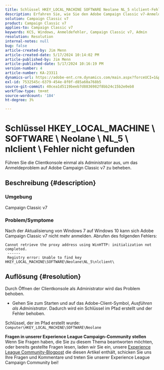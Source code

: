 ```yaml
---
title: Schlüssel HKEY_LOCAL_MACHINE SOFTWARE Neolane NL_5 nlclient-Fehler nicht gefunden
description: Erfahren Sie, wie Sie den Adobe Campaign Classic v7-Anmeldefehler nach der Aktualisierung von Windows 7 auf Windows 10 beheben können.
solution: Campaign Classic v7
product: Campaign Classic v7
applies-to: Campaign Classic v7
keywords: KCS, Windows, Anmeldefehler, Campaign Classic v7, Admin
resolution: Resolution
internal-notes: null
bug: false
article-created-by: Jim Menn
article-created-date: 5/17/2024 10:14:02 PM
article-published-by: Jim Menn
article-published-date: 5/17/2024 10:16:19 PM
version-number: 4
article-number: KA-23311
dynamics-url: https://adobe-ent.crm.dynamics.com/main.aspx?forceUCI=1&pagetype=entityrecord&etn=knowledgearticle&id=518acdbe-9a14-ef11-9f8a-6045bd006268
exl-id: 7532545c-6379-454e-8f0f-d85a60a768b5
source-git-commit: 40cea1d5119beeb7d8836982f8bb24c15b2e0eb8
workflow-type: tm+mt
source-wordcount: '184'
ht-degree: 3%

---
```


# Schlüssel HKEY_LOCAL_MACHINE \ SOFTWARE \ Neolane \ NL_5 \ nlclient \ Fehler nicht gefunden


Führen Sie die Clientkonsole einmal als Administrator aus, um das Anmeldeproblem auf Adobe Campaign Classic v7 zu beheben.

## Beschreibung {#description}


### Umgebung

Campaign Classic v7



### Problem/Symptome

Nach der Aktualisierung von Windows 7 auf Windows 10 kann sich Adobe Campaign Classic v7 nicht mehr anmelden. Abrufen des folgenden Fehlers:


```
Cannot retrieve the proxy address using WinHTTP: initialization not completed.
 ------
 Registry error: Unable to find key HKEY_LOCAL_MACHINE\SOFTWARE\Neolane\NL_5\nlclient\
```



## Auflösung {#resolution}


Durch Öffnen der Clientkonsole als Administrator wird das Problem behoben.

- Gehen Sie zum Starten und auf das Adobe-Client-Symbol, *Ausführen als Administrator*. Dadurch wird ein Schlüssel im Pfad erstellt und der Fehler behoben.


Schlüssel, der im Pfad erstellt wurde: `Computer\HKEY_LOCAL_MACHINE\SOFTWARE\Neolane`


<b>Fragen in unserer Experience League Campaign-Community stellen</b><br>Wenn Sie Fragen haben, die Sie zu diesem Thema beantworten möchten, oder bereits gestellte Fragen lesen, laden wir Sie ein, unsere [Experience League Community-Blogpost](https://experienceleaguecommunities.adobe.com/t5/adobe-campaign-classic-blogs/introducing-top-kcs-articles-curated-for-your-troubleshooting/bc-p/672426#M132 "Link folgen") die diesen Artikel enthält, schicken Sie uns Ihre Fragen und Kommentare und treten Sie unserer Experience League Campaign Community bei!
